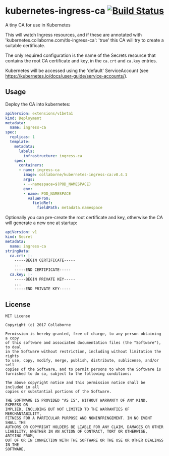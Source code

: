 # kubernetes-ingress-ca [![Build Status](https://travis-ci.org/Collaborne/kubernetes-ingress-ca.svg?branch=master)](https://travis-ci.org/Collaborne/kubernetes-ingress-ca)

A tiny CA for use in Kubernetes

This will watch Ingress resources, and if these are annotated with 'kubernetes.collaborne.com/tls-ingress-ca': 'true' this CA will try to create a suitable certificate.

The only required configuration is the name of the Secrets resource that contains the root CA certificate and key, in the `ca.crt` and `ca.key` entries.

Kubernetes will be accessed using the 'default' ServiceAccount (see https://kubernetes.io/docs/user-guide/service-accounts/).

## Usage

Deploy the CA into kubernetes:

```yaml
apiVersion: extensions/v1beta1
kind: Deployment
metadata:
  name: ingress-ca
spec:
  replicas: 1
  template:
    metadata:
      labels:
        infrastructure: ingress-ca
    spec:
      containers:
      - name: ingress-ca
        image: collaborne/kubernetes-ingress-ca:v0.4.1
        args:
        - --namespace=$(POD_NAMESPACE)
        env:
        - name: POD_NAMESPACE
          valueFrom:
            fieldRef:
              fieldPath: metadata.namespace
```

Optionally you can pre-create the root certificate and key, otherwise the CA will generate a new one at startup:

```yaml
apiVersion: v1
kind: Secret
metadata:
  name: ingress-ca
stringData:
  ca.crt: |-
    -----BEGIN CERTIFICATE-----
    ...
    -----END CERTIFICATE-----
  ca.key: |-
    -----BEGIN PRIVATE KEY-----
    ...
    -----END PRIVATE KEY-----
```

## License

    MIT License

    Copyright (c) 2017 Collaborne

    Permission is hereby granted, free of charge, to any person obtaining a copy
    of this software and associated documentation files (the "Software"), to deal
    in the Software without restriction, including without limitation the rights
    to use, copy, modify, merge, publish, distribute, sublicense, and/or sell
    copies of the Software, and to permit persons to whom the Software is
    furnished to do so, subject to the following conditions:

    The above copyright notice and this permission notice shall be included in all
    copies or substantial portions of the Software.

    THE SOFTWARE IS PROVIDED "AS IS", WITHOUT WARRANTY OF ANY KIND, EXPRESS OR
    IMPLIED, INCLUDING BUT NOT LIMITED TO THE WARRANTIES OF MERCHANTABILITY,
    FITNESS FOR A PARTICULAR PURPOSE AND NONINFRINGEMENT. IN NO EVENT SHALL THE
    AUTHORS OR COPYRIGHT HOLDERS BE LIABLE FOR ANY CLAIM, DAMAGES OR OTHER
    LIABILITY, WHETHER IN AN ACTION OF CONTRACT, TORT OR OTHERWISE, ARISING FROM,
    OUT OF OR IN CONNECTION WITH THE SOFTWARE OR THE USE OR OTHER DEALINGS IN THE
    SOFTWARE.
